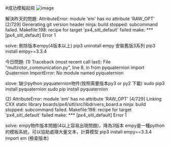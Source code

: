 #成功模擬起飛
![image](https://github.com/Pp7887139/my-ros-drone-note/assets/134500400/f8fc0d0d-4e03-4287-b893-7e42fabec8f0)


解決昨天的問題:
AttributeError: module 'em' has no attribute 'RAW_OPT'
[2/729] Generating git version header
ninja: build stopped: subcommand failed.
Makefile:198: recipe for target 'px4_sitl_default' failed
make: *** [px4_sitl_default] Error 1

solve:
刪除版本empy(4版本以上)
pip3 uninstall empy
安裝舊版3系列
pip3 install empy==3.3.4

今日問題:
(1)
Traceback (most recent call last): File “multirotor_communication.py”, line 8, in
from pyquaternion import Quaternion ImportError: No module named pyquaternion

slove:
缺少python pyquaternion物件(按照需要版本py3 or py2 下載)
sudo pip3 install pyquaternion
sudo pip install pyquaternion

(2)
AttributeError: module 'em' has no attribute 'RAW_OPT'
[4/729] Linking CXX static library boards/px4/sitl/src/libdrivers_board.a
ninja: build stopped: subcommand failed.
Makefile:198: recipe for target 'px4_sitl_default' failed
make: *** [px4_sitl_default] Error 1

solve:
empy物件版本問題(4以上容易出現問題)，降為3版本
empy是一種python的模板系統，可以協助處理大量文本，計算模型
pip3 install empy==3.3.4
import em (檢查版本)





 
